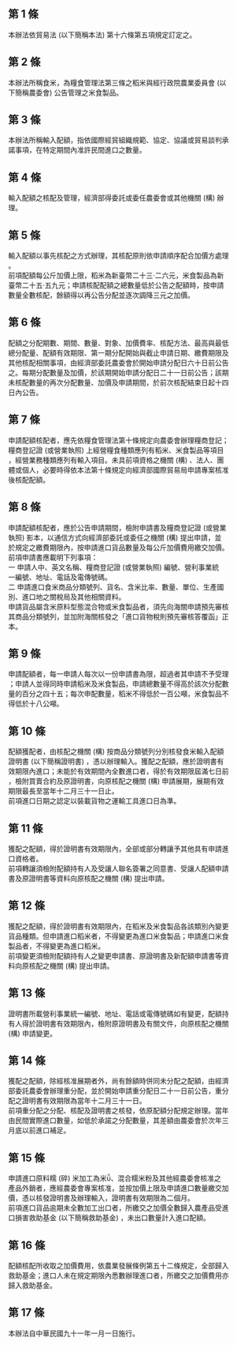 第 1 條
-------
本辦法依貿易法 (以下簡稱本法) 第十六條第五項規定訂定之。

第 2 條
-------
本辦法所稱食米，為糧食管理法第三條之稻米與經行政院農業委員會 (以  
下簡稱農委會) 公告管理之米食製品。

第 3 條
-------
本辦法所稱輸入配額，指依國際經貿組織規範、協定、協議或貿易談判承  
諾事項，在特定期間內准許民間進口之數量。

第 4 條
-------
輸入配額之核配及管理，經濟部得委託或委任農委會或其他機關 (構) 辦  
理。

第 5 條
-------
輸入配額以事先核配之方式辦理，其核配原則依申請順序配合加價方處理  
。  
前項配額每公斤加價上限，稻米為新臺幣二十三‧二六元，米食製品為新  
臺幣二十五‧五九元；申請核配配額之總數量低於公告之配額時，按申請  
數量全數核配，餘額得以再公告分配並逐次調降三元之加價。

第 6 條
-------
配額之分配期數、期間、數量、對象、加價費率、核配方法、最高與最低  
總分配量、配額有效期限、第一期分配開始與截止申請日期、繳費期限及  
其他核配相關事項，由經濟部委託農委會於開始申請分配日六十日前公告  
之。每期分配數量及加價，於該期開始申請分配日二十一日前公告；該期  
未核配數量的再次分配數量、加價及申請期間，於前次核配結束日起十四  
日內公告。

第 7 條
-------
申請配額核配者，應先依糧食管理法第十條規定向農委會辦理糧商登記；  
糧商登記證 (或營業執照) 上經營糧食種類應列有稻米、米食製品等項目  
，經營業務種類應列有輸入項目。未具前項資格之機關 (構) 、法人、團  
體或個人，必要時得依本法第十條規定向經濟部國際貿易局申請專案核准  
後核配配額。

第 8 條
-------
申請配額核配者，應於公告申請期間，檢附申請書及糧商登記證 (或營業  
執照) 影本，以通信方式向經濟部委託或委任之機關 (構) 提出申請，並  
於規定之繳費期限內，按申請進口貨品數量及每公斤加價費用繳交加價。  
前項申請書應載明下列事項：  
一  申請人中、英文名稱、糧商登記證 (或營業執照) 編號、營利事業統  
    一編號、地址、電話及電傳號碼。  
二  申請進口食米商品分類號列、貨名、含米比率、數量、單位、生產國  
    別、進口地之關稅局及其他相關資料。  
申請貨品屬含米原料型態混合物或米食製品者，須先向海關申請預先審核  
其商品分類號列，並加附海關核發之「進口貨物稅則預先審核答覆函」正  
本。

第 9 條
-------
申請配額者，每一申請人每次以一份申請書為限，超過者其申請不予受理  
；申請人並得同時申請稻米及米食製品，申請總數量不得高於該次分配數  
量的百分之四十五；每次申配數量，稻米不得低於一百公噸，米食製品不  
得低於十八公噸。

第 10 條
--------
配額獲配者，由核配之機關 (構) 按商品分類號列分別核發食米輸入配額  
證明書 (以下簡稱證明書) ，憑以辦理輸入。獲配之配額，應於證明書有  
效期限內進口；未能於有效期間內全數進口者，得於有效期限屆滿七日前  
，檢附買賣合約及原證明書，向原核配之機關 (構) 申請展期，展期有效  
期限最長至當年十二月三十一日止。  
前項進口日期之認定以裝載貨物之運輸工具進口日為準。

第 11 條
--------
獲配之配額，得於證明書有效期限內，全部或部分轉讓予其他具有申請進  
口資格者。  
前項轉讓須檢附配額持有人及受讓人聯名簽署之同意書、受讓人配額申請  
書及原證明書等資料向原核配之機關 (構) 提出申請。

第 12 條
--------
獲配之配額，得於證明書有效期限內，在稻米及米食製品各該類別內變更  
貨品種類。但申請進口稻米者，不得變更為進口米食製品；申請進口米食  
製品者，不得變更為進口稻米。  
前項變更須檢附配額持有人之變更申請書、原證明書及新配額申請書等資  
料向原核配之機關 (構) 提出申請。

第 13 條
--------
證明書所載營利事業統一編號、地址、電話或電傳號碼如有變更，配額持  
有人得於證明書有效期限內，檢附原證明書及有關文件，向原核配之機關  
 (構) 申請變更。

第 14 條
--------
獲配之配額，除經核准展期者外，尚有餘額時併同未分配之配額，由經濟  
部委託農委會辦理重分配，並於開始申請重分配日二十一日前公告，重分  
配之證明書有效期限為當年十二月三十一日。  
前項重分配之分配、核配及證明書之核發，依原配額分配規定辦理。當年  
由民間實際進口數量，如低於承諾之分配數量，其差額由農委會於次年三  
月底以前進口補足。

第 15 條
--------
申請進口原料糯 (碎) 米加工為米、混合糯米粉及其他經農委會核准之  
產品外銷者，應經農委會專案核准，並按加價上限及申請進口數量繳交加  
價，憑以核發證明書及辦理輸入，證明書有效期限為二個月。  
前項進口貨品逾期未全數加工出口者，所繳交之加價全數歸入農產品受進  
口損害救助基金 (以下簡稱救助基金) ，未出口數量計入進口配額。

第 16 條
--------
配額核配所收取之加價費用，依農業發展條例第五十二條規定，全部歸入  
救助基金；進口人未在規定期限內悉數辦理進口者，所繳交之加價費用亦  
歸入救助基金。

第 17 條
--------
本辦法自中華民國九十一年一月一日施行。

